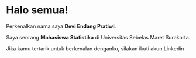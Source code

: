 # Halo semua! 

Perkenalkan nama saya **Devi Endang Pratiwi**.<br>

Saya seorang **Mahasiswa Statistika** di Universitas Sebelas Maret Surakarta.<br>

Jika kamu tertarik untuk berkenalan denganku, silakan ikuti akun Linkedin
